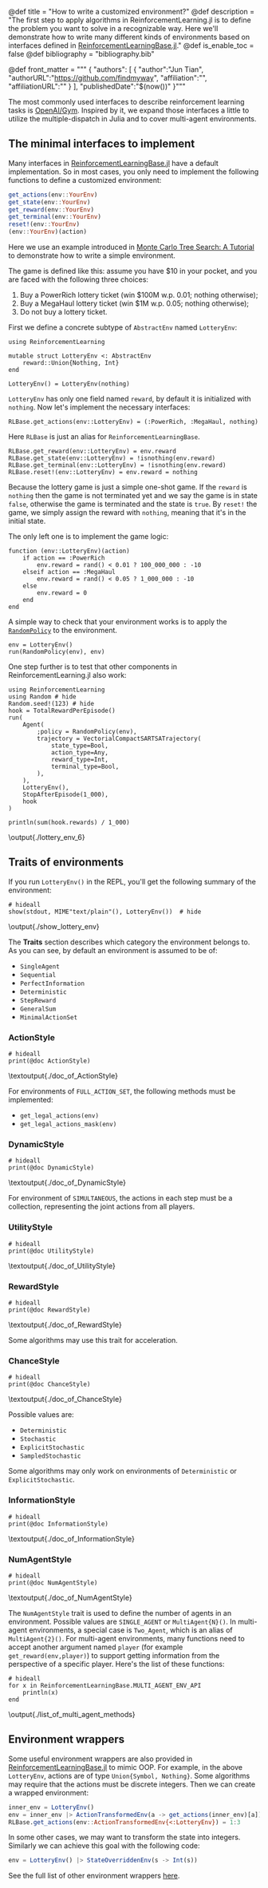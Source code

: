 @def title = "How to write a customized environment?"
@def description = "The first step to apply algorithms in ReinforcementLearning.jl is to define the problem you want to solve in a recognizable way. Here we'll demonstrate how to write many different kinds of environments based on interfaces defined in [ReinforcementLearningBase.jl][]."
@def is_enable_toc = false
@def bibliography = "bibliography.bib"

@def front_matter = """
    {
        "authors": [
            {
                "author":"Jun Tian",
                "authorURL":"https://github.com/findmyway",
                "affiliation":"",
                "affiliationURL":""
            }
        ],
        "publishedDate":"$(now())"
    }"""

The most commonly used interfaces to describe reinforcement learning tasks is [OpenAI/Gym](https://gym.openai.com/). Inspired by it, we expand those interfaces a little to utilize the multiple-dispatch in Julia and to cover multi-agent environments.

## The minimal interfaces to implement

Many interfaces in [ReinforcementLearningBase.jl][] have a default implementation. So in most cases, you only need to implement the following functions to define a customized environment:

```julia
get_actions(env::YourEnv)
get_state(env::YourEnv)
get_reward(env::YourEnv)
get_terminal(env::YourEnv)
reset!(env::YourEnv)
(env::YourEnv)(action)
```

Here we use an example introduced in [Monte Carlo Tree Search: A Tutorial](https://www.informs-sim.org/wsc18papers/includes/files/021.pdf) to demonstrate how to write a simple environment.

The game is defined like this: assume you have \$10 in your pocket, and you are faced with the following three choices:

1. Buy a PowerRich lottery ticket (win \$100M w.p. 0.01; nothing otherwise);
1. Buy a MegaHaul lottery ticket (win \$1M w.p. 0.05; nothing otherwise);
1. Do not buy a lottery ticket.

First we define a concrete subtype of `AbstractEnv` named `LotteryEnv`:

```julia:./lottery_env_1
using ReinforcementLearning

mutable struct LotteryEnv <: AbstractEnv
    reward::Union{Nothing, Int}
end

LotteryEnv() = LotteryEnv(nothing)
```

`LotteryEnv` has only one field named `reward`, by default it is initialized with `nothing`. Now let's implement the necessary interfaces:

```julia:./lottery_env_2
RLBase.get_actions(env::LotteryEnv) = (:PowerRich, :MegaHaul, nothing)
```

Here `RLBase` is just an alias for `ReinforcementLearningBase`.

```julia:./lottery_env_3
RLBase.get_reward(env::LotteryEnv) = env.reward
RLBase.get_state(env::LotteryEnv) = !isnothing(env.reward)
RLBase.get_terminal(env::LotteryEnv) = !isnothing(env.reward)
RLBase.reset!(env::LotteryEnv) = env.reward = nothing
```

Because the lottery game is just a simple one-shot game. If the `reward` is `nothing` then the game is not terminated yet and we say the game is in state `false`, otherwise the game is terminated and the state is `true`. By `reset!` the game, we simply assign the reward with `nothing`, meaning that it's in the initial state.

The only left one is to implement the game logic:

```julia:./lottery_env_4
function (env::LotteryEnv)(action)
    if action == :PowerRich
        env.reward = rand() < 0.01 ? 100_000_000 : -10
    elseif action == :MegaHaul
        env.reward = rand() < 0.05 ? 1_000_000 : -10
    else
        env.reward = 0
    end
end
```

A simple way to check that your environment works is to apply the [`RandomPolicy`](https://juliareinforcementlearning.org/ReinforcementLearning.jl/latest/rl_base/#ReinforcementLearningBase.RandomPolicy) to the environment.

```julia:./lottery_env_5
env = LotteryEnv()
run(RandomPolicy(env), env)
```

One step further is to test that other components in ReinforcementLearning.jl also work:

```julia:./lottery_env_6
using ReinforcementLearning
using Random # hide
Random.seed!(123) # hide
hook = TotalRewardPerEpisode()
run(
    Agent(
        ;policy = RandomPolicy(env),
        trajectory = VectorialCompactSARTSATrajectory(
            state_type=Bool,
            action_type=Any,
            reward_type=Int,
            terminal_type=Bool,
        ),
    ),
    LotteryEnv(),
    StopAfterEpisode(1_000),
    hook
)

println(sum(hook.rewards) / 1_000)
```

\output{./lottery_env_6}

## Traits of environments

If you run `LotteryEnv()` in the REPL, you'll get the following summary of the environment:

```julia:./show_lottery_env
# hideall
show(stdout, MIME"text/plain"(), LotteryEnv())  # hide
```

\output{./show_lottery_env}

The **Traits** section describes which category the environment belongs to. As you can see, by default an environment is assumed to be of:

- `SingleAgent`
- `Sequential`
- `PerfectInformation`
- `Deterministic`
- `StepReward`
- `GeneralSum`
- `MinimalActionSet`

### ActionStyle

```julia:./doc_of_ActionStyle
# hideall
print(@doc ActionStyle)
```

\textoutput{./doc_of_ActionStyle}

For environments of `FULL_ACTION_SET`, the following methods must be implemented:

- `get_legal_actions(env)`
- `get_legal_actions_mask(env)`

### DynamicStyle


```julia:./doc_of_DynamicStyle
# hideall
print(@doc DynamicStyle)
```

\textoutput{./doc_of_DynamicStyle}

For environment of `SIMULTANEOUS`, the actions in each step must be a collection, representing the joint actions from all players.

### UtilityStyle

```julia:./doc_of_UtilityStyle
# hideall
print(@doc UtilityStyle)
```

\textoutput{./doc_of_UtilityStyle}

### RewardStyle

```julia:./doc_of_RewardStyle
# hideall
print(@doc RewardStyle)
```

\textoutput{./doc_of_RewardStyle}

Some algorithms may use this trait for acceleration.

### ChanceStyle

```julia:./doc_of_ChanceStyle
# hideall
print(@doc ChanceStyle)
```

\textoutput{./doc_of_ChanceStyle}

Possible values are:

- `Deterministic`
- `Stochastic`
- `ExplicitStochastic`
- `SampledStochastic`

Some algorithms may only work on environments of `Deterministic` or `ExplicitStochastic`.

### InformationStyle

```julia:./doc_of_InformationStyle
# hideall
print(@doc InformationStyle)
```

\textoutput{./doc_of_InformationStyle}

### NumAgentStyle

```julia:./doc_of_NumAgentStyle
# hideall
print(@doc NumAgentStyle)
```

\textoutput{./doc_of_NumAgentStyle}

The `NumAgentStyle` trait is used to define the number of agents in an environment. Possible values are `SINGLE_AGENT` or `MultiAgent{N}()`. In multi-agent environments, a special case is `Two_Agent`, which is an alias of `MultiAgent{2}()`. For multi-agent environments, many functions need to accept another argument named `player` (for example `get_reward(env,player)`) to support getting information from the perspective of a specific player. Here's the list of these functions:

```julia:./list_of_multi_agent_methods
# hideall
for x in ReinforcementLearningBase.MULTI_AGENT_ENV_API
    println(x)
end
```

\output{./list_of_multi_agent_methods}

## Environment wrappers

Some useful environment wrappers are also provided in [ReinforcementLearningBase.jl][] to mimic OOP. For example, in the above `LotteryEnv`, actions are of type `Union{Symbol, Nothing}`. Some algorithms may require that the actions must be discrete integers. Then we can create a wrapped environment:

```julia
inner_env = LotteryEnv()
env = inner_env |> ActionTransformedEnv(a -> get_actions(inner_env)[a])
RLBase.get_actions(env::ActionTransformedEnv{<:LotteryEnv}) = 1:3
```

In some other cases, we may want to transform the state into integers. Similarly we can achieve this goal with the following code:

```julia
env = LotteryEnv() |> StateOverriddenEnv(s -> Int(s))
```

See the full list of other environment wrappers [here](https://github.com/JuliaReinforcementLearning/ReinforcementLearningBase.jl/blob/master/src/implementations/environments.jl).

[ReinforcementLearningBase.jl]: https://github.com/JuliaReinforcementLearning/ReinforcementLearningBase.jl/blob/master/src/interface.jl